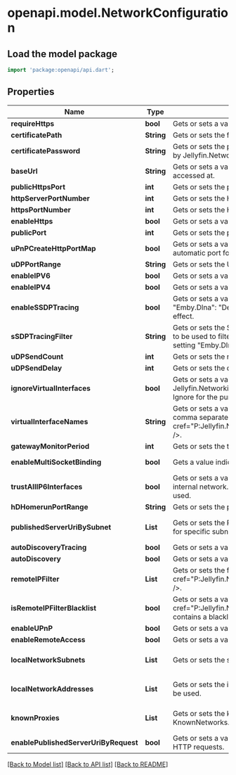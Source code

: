 # openapi.model.NetworkConfiguration

## Load the model package
```dart
import 'package:openapi/api.dart';
```

## Properties
Name | Type | Description | Notes
------------ | ------------- | ------------- | -------------
**requireHttps** | **bool** | Gets or sets a value indicating whether the server should force connections over HTTPS. | [optional] 
**certificatePath** | **String** | Gets or sets the filesystem path of an X.509 certificate to use for SSL. | [optional] 
**certificatePassword** | **String** | Gets or sets the password required to access the X.509 certificate data in the file specified by Jellyfin.Networking.Configuration.NetworkConfiguration.CertificatePath. | [optional] 
**baseUrl** | **String** | Gets or sets a value used to specify the URL prefix that your Jellyfin instance can be accessed at. | [optional] 
**publicHttpsPort** | **int** | Gets or sets the public HTTPS port. | [optional] 
**httpServerPortNumber** | **int** | Gets or sets the HTTP server port number. | [optional] 
**httpsPortNumber** | **int** | Gets or sets the HTTPS server port number. | [optional] 
**enableHttps** | **bool** | Gets or sets a value indicating whether to use HTTPS. | [optional] 
**publicPort** | **int** | Gets or sets the public mapped port. | [optional] 
**uPnPCreateHttpPortMap** | **bool** | Gets or sets a value indicating whether the http port should be mapped as part of UPnP automatic port forwarding. | [optional] 
**uDPPortRange** | **String** | Gets or sets the UDPPortRange. | [optional] 
**enableIPV6** | **bool** | Gets or sets a value indicating whether gets or sets IPV6 capability. | [optional] 
**enableIPV4** | **bool** | Gets or sets a value indicating whether gets or sets IPV4 capability. | [optional] 
**enableSSDPTracing** | **bool** | Gets or sets a value indicating whether detailed SSDP logs are sent to the console/log.  \"Emby.Dlna\": \"Debug\" must be set in logging.default.json for this property to have any effect. | [optional] 
**sSDPTracingFilter** | **String** | Gets or sets the SSDPTracingFilter  Gets or sets a value indicating whether an IP address is to be used to filter the detailed ssdp logs that are being sent to the console/log.  If the setting \"Emby.Dlna\": \"Debug\" msut be set in logging.default.json for this property to work. | [optional] 
**uDPSendCount** | **int** | Gets or sets the number of times SSDP UDP messages are sent. | [optional] 
**uDPSendDelay** | **int** | Gets or sets the delay between each groups of SSDP messages (in ms). | [optional] 
**ignoreVirtualInterfaces** | **bool** | Gets or sets a value indicating whether address names that match Jellyfin.Networking.Configuration.NetworkConfiguration.VirtualInterfaceNames should be Ignore for the purposes of binding. | [optional] 
**virtualInterfaceNames** | **String** | Gets or sets a value indicating the interfaces that should be ignored. The list can be comma separated. <seealso cref=\"P:Jellyfin.Networking.Configuration.NetworkConfiguration.IgnoreVirtualInterfaces\" />. | [optional] 
**gatewayMonitorPeriod** | **int** | Gets or sets the time (in seconds) between the pings of SSDP gateway monitor. | [optional] 
**enableMultiSocketBinding** | **bool** | Gets a value indicating whether multi-socket binding is available. | [optional] [readonly] 
**trustAllIP6Interfaces** | **bool** | Gets or sets a value indicating whether all IPv6 interfaces should be treated as on the internal network.  Depending on the address range implemented ULA ranges might not be used. | [optional] 
**hDHomerunPortRange** | **String** | Gets or sets the ports that HDHomerun uses. | [optional] 
**publishedServerUriBySubnet** | **List<String>** | Gets or sets the PublishedServerUriBySubnet  Gets or sets PublishedServerUri to advertise for specific subnets. | [optional] [default to const []]
**autoDiscoveryTracing** | **bool** | Gets or sets a value indicating whether Autodiscovery tracing is enabled. | [optional] 
**autoDiscovery** | **bool** | Gets or sets a value indicating whether Autodiscovery is enabled. | [optional] 
**remoteIPFilter** | **List<String>** | Gets or sets the filter for remote IP connectivity. Used in conjuntion with <seealso cref=\"P:Jellyfin.Networking.Configuration.NetworkConfiguration.IsRemoteIPFilterBlacklist\" />. | [optional] [default to const []]
**isRemoteIPFilterBlacklist** | **bool** | Gets or sets a value indicating whether <seealso cref=\"P:Jellyfin.Networking.Configuration.NetworkConfiguration.RemoteIPFilter\" /> contains a blacklist or a whitelist. Default is a whitelist. | [optional] 
**enableUPnP** | **bool** | Gets or sets a value indicating whether to enable automatic port forwarding. | [optional] 
**enableRemoteAccess** | **bool** | Gets or sets a value indicating whether access outside of the LAN is permitted. | [optional] 
**localNetworkSubnets** | **List<String>** | Gets or sets the subnets that are deemed to make up the LAN. | [optional] [default to const []]
**localNetworkAddresses** | **List<String>** | Gets or sets the interface addresses which Jellyfin will bind to. If empty, all interfaces will be used. | [optional] [default to const []]
**knownProxies** | **List<String>** | Gets or sets the known proxies. If the proxy is a network, it's added to the KnownNetworks. | [optional] [default to const []]
**enablePublishedServerUriByRequest** | **bool** | Gets or sets a value indicating whether the published server uri is based on information in HTTP requests. | [optional] 

[[Back to Model list]](../README.md#documentation-for-models) [[Back to API list]](../README.md#documentation-for-api-endpoints) [[Back to README]](../README.md)


